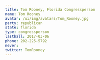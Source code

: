 ```yaml
---
title: Tom Rooney, Florida Congressperson
name: Tom Rooney
avatar: /ui/img/avatars/Tom_Rooney.jpg
party: republican
state: florida
type: congressperson
lasthall: 2017-03-06
phone: 202-225-5792
never: 
twitter: TomRooney
---
```

